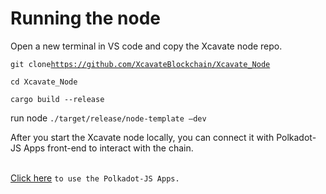 # Running the node

Open a new terminal in VS code and copy the Xcavate node repo.

`git clone`[`https://github.com/XcavateBlockchain/Xcavate_Node`](https://github.com/XcavateBlockchain/Xcavate\_Node)

`cd Xcavate_Node`

`cargo build --release`

run node `./target/release/node-template –dev`

After you start the Xcavate node locally, you can connect it with Polkadot-JS Apps front-end to interact with the chain.

\
[Click here](https://polkadotjs-apps.web.app/#/accounts) `to use the Polkadot-JS Apps.`
